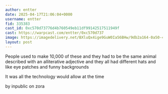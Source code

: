 ```yaml
---
author: entter
date: 2025-04-17T21:06:04+0000
username: entter
fid: 335383
cast_id: 0xc570d73776d4b760549eb11df99142517511949f
cast: https://warpcast.com/entter/0xc570d737
image: https://imagedelivery.net/BXluQx4ige9GuW0Ia56BHw/9db2a164-0a50-4d9e-9092-7a2eea38e400/original
layout: post
---
```

People used to make 10,000 of these and they had to be the same animal described with an alliterative adjective and they all had different hats and like eye patches and funny backgrounds  
  
It was all the technology would allow at the time  
  
by inpublic on zora  

<img src='https://imagedelivery.net/BXluQx4ige9GuW0Ia56BHw/9db2a164-0a50-4d9e-9092-7a2eea38e400/original' alt='' referrerpolicy='no-referrer'/>